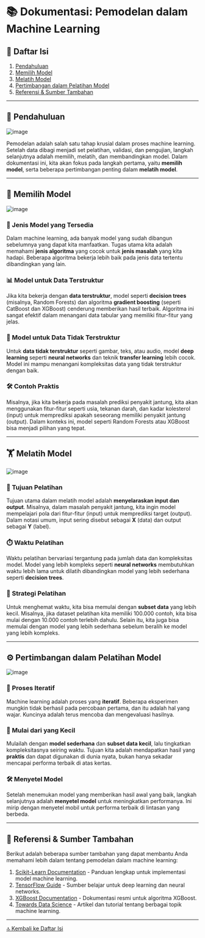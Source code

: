 # 📚 Dokumentasi: Pemodelan dalam Machine Learning

## 📑 Daftar Isi
1. [Pendahuluan](#-pendahuluan)
2. [Memilih Model](#-memilih-model)
3. [Melatih Model](#-melatih-model)
4. [Pertimbangan dalam Pelatihan Model](#-pertimbangan-dalam-pelatihan-model)
5. [Referensi & Sumber Tambahan](#-referensi--sumber-tambahan)

---

## 🌟 Pendahuluan

![image](https://github.com/user-attachments/assets/18e5204c-f231-49e7-9ed5-09c406effaf2)

Pemodelan adalah salah satu tahap krusial dalam proses machine learning. Setelah data dibagi menjadi set pelatihan, validasi, dan pengujian, langkah selanjutnya adalah memilih, melatih, dan membandingkan model. Dalam dokumentasi ini, kita akan fokus pada langkah pertama, yaitu **memilih model**, serta beberapa pertimbangan penting dalam **melatih model**.

---

## 🤔 Memilih Model

![image](https://github.com/user-attachments/assets/3d85330c-aca4-4132-a8e7-f19c4e126aab)

### 🧠 Jenis Model yang Tersedia
Dalam machine learning, ada banyak model yang sudah dibangun sebelumnya yang dapat kita manfaatkan. Tugas utama kita adalah memahami **jenis algoritma** yang cocok untuk **jenis masalah** yang kita hadapi. Beberapa algoritma bekerja lebih baik pada jenis data tertentu dibandingkan yang lain.

### 📊 Model untuk Data Terstruktur
Jika kita bekerja dengan **data terstruktur**, model seperti **decision trees** (misalnya, Random Forests) dan algoritma **gradient boosting** (seperti CatBoost dan XGBoost) cenderung memberikan hasil terbaik. Algoritma ini sangat efektif dalam menangani data tabular yang memiliki fitur-fitur yang jelas.

### 🎨 Model untuk Data Tidak Terstruktur
Untuk **data tidak terstruktur** seperti gambar, teks, atau audio, model **deep learning** seperti **neural networks** dan teknik **transfer learning** lebih cocok. Model ini mampu menangani kompleksitas data yang tidak terstruktur dengan baik.

### 🛠️ Contoh Praktis
Misalnya, jika kita bekerja pada masalah prediksi penyakit jantung, kita akan menggunakan fitur-fitur seperti usia, tekanan darah, dan kadar kolesterol (input) untuk memprediksi apakah seseorang memiliki penyakit jantung (output). Dalam konteks ini, model seperti Random Forests atau XGBoost bisa menjadi pilihan yang tepat.

---

## 🏋️ Melatih Model

![image](https://github.com/user-attachments/assets/678f4ed8-8f8b-46a4-9a87-90b2171e2452)

### 🎯 Tujuan Pelatihan
Tujuan utama dalam melatih model adalah **menyelaraskan input dan output**. Misalnya, dalam masalah penyakit jantung, kita ingin model mempelajari pola dari fitur-fitur (input) untuk memprediksi target (output). Dalam notasi umum, input sering disebut sebagai **X** (data) dan output sebagai **Y** (label).

### ⏱️ Waktu Pelatihan
Waktu pelatihan bervariasi tergantung pada jumlah data dan kompleksitas model. Model yang lebih kompleks seperti **neural networks** membutuhkan waktu lebih lama untuk dilatih dibandingkan model yang lebih sederhana seperti **decision trees**.

### 🧪 Strategi Pelatihan
Untuk menghemat waktu, kita bisa memulai dengan **subset data** yang lebih kecil. Misalnya, jika dataset pelatihan kita memiliki 100.000 contoh, kita bisa mulai dengan 10.000 contoh terlebih dahulu. Selain itu, kita juga bisa memulai dengan model yang lebih sederhana sebelum beralih ke model yang lebih kompleks.

---

## ⚙️ Pertimbangan dalam Pelatihan Model

![image](https://github.com/user-attachments/assets/e5ff192d-c50d-4b9a-a79b-2bf68bfb94ed)

### 🔄 Proses Iteratif
Machine learning adalah proses yang **iteratif**. Beberapa eksperimen mungkin tidak berhasil pada percobaan pertama, dan itu adalah hal yang wajar. Kuncinya adalah terus mencoba dan mengevaluasi hasilnya.

### 🚀 Mulai dari yang Kecil
Mulailah dengan **model sederhana** dan **subset data kecil**, lalu tingkatkan kompleksitasnya seiring waktu. Tujuan kita adalah mendapatkan hasil yang **praktis** dan dapat digunakan di dunia nyata, bukan hanya sekadar mencapai performa terbaik di atas kertas.

### 🛠️ Menyetel Model
Setelah menemukan model yang memberikan hasil awal yang baik, langkah selanjutnya adalah **menyetel model** untuk meningkatkan performanya. Ini mirip dengan menyetel mobil untuk performa terbaik di lintasan yang berbeda.

---

## 📖 Referensi & Sumber Tambahan

Berikut adalah beberapa sumber tambahan yang dapat membantu Anda memahami lebih dalam tentang pemodelan dalam machine learning:

1. [Scikit-Learn Documentation](https://scikit-learn.org/stable/) - Panduan lengkap untuk implementasi model machine learning.
2. [TensorFlow Guide](https://www.tensorflow.org/guide) - Sumber belajar untuk deep learning dan neural networks.
3. [XGBoost Documentation](https://xgboost.readthedocs.io/en/latest/) - Dokumentasi resmi untuk algoritma XGBoost.
4. [Towards Data Science](https://towardsdatascience.com/) - Artikel dan tutorial tentang berbagai topik machine learning.

---

[🔝 Kembali ke Daftar Isi](#-daftar-isi)
